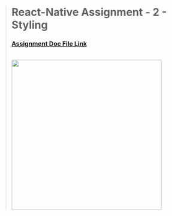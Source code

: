 ># React-Native Assignment - 2 - Styling
>### [Assignment Doc File Link]()
> <br>
> <img src="asset/poster.jpg" width="400" >
